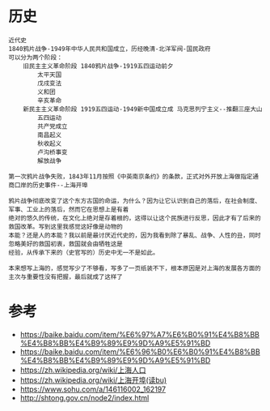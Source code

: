 # 历史
    近代史
    1840鸦片战争-1949年中华人民共和国成立，历经晚清-北洋军阀-国民政府
    可以分为两个阶段：
        旧民主主义革命阶段 1840鸦片战争-1919五四运动前夕
            太平天国
            戊戌变法
            义和团
            辛亥革命
        新民主主义革命阶段 1919五四运动-1949新中国成立成 马克思列宁主义--推翻三座大山
            五四运动
            共产党成立
            南昌起义
            秋收起义
            卢沟桥事变
            解放战争
    
    第一次鸦片战争失败，1843年11月按照《中英南京条约》的条款，正式对外开放上海做指定通商口岸的历史事件--上海开埠
    
    鸦片战争彻底改变了这个东方古国的命运，为什么？因为让它认识到自己的落后，在社会制度、军事、工业上的落后，然而它在思想上是有着
    绝对的悠久的传统，在文化上绝对是存着根的，这得以让这个民族进行反思，因此才有了后来的救国改革。写到这里我感觉这好像是动物的
    本能？还是人的本能？我以前是最讨厌近代史的，因为我看到除了暴乱、战争、人性的丑，同时忽略美好的救国初衷，救国就会由牺牲这是
    经验，从传承下来的（史官写的）历史中无一不是如此。
    
    本来想写上海的，感觉写少了不够看，写多了一页纸装不下，根本原因是对上海的发展各方面的主次与重要性没有把握，最后就成了这样了
    

# 参考
* https://baike.baidu.com/item/%E6%97%A7%E6%B0%91%E4%B8%BB%E4%B8%BB%E4%B9%89%E9%9D%A9%E5%91%BD
* https://baike.baidu.com/item/%E6%96%B0%E6%B0%91%E4%B8%BB%E4%B8%BB%E4%B9%89%E9%9D%A9%E5%91%BD
* https://zh.wikipedia.org/wiki/上海人口
* https://zh.wikipedia.org/wiki/上海开埠(读bu)
* https://www.sohu.com/a/146116002_162197
* http://shtong.gov.cn/node2/index.html